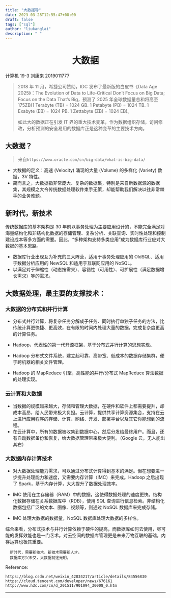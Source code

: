 ```yaml
---
title: "大数据导"
date: 2023-03-28T12:55:47+08:00
draft: false
tags: ["sql"]
author: "liukanglai"
description: " "
---
```


# <center> 大数据 </center>

计算机 19-3 刘康来 2019011777

> 2018 年 11 月，希捷公司赞助，IDC 发布了最新版的白皮书《Data Age 2025》：The Evolution of Data to Life-Critical Don’t Focus on Big Data; Focus on the Data That’s Big，预测了 2025 年全球数据量总和将高至 175ZB(1 Terabyte (TB) = 1024 GB. 1 Petabyte (PB) = 1024 TB. 1 Exabyte (EB) = 1024 PB. 1 Zettabyte (ZB) = 1024 EB)。
>
> 如此大的数据正在引发 IT 界的重大技术变革，作为数据组织存储，访问修改，分析预测的安全易用的数据库正是这种变革的主要技术方向。

## 大数据？

> 来自`https://www.oracle.com/cn/big-data/what-is-big-data/`

- 大数据的定义：高速 (Velocity) 涌现的大量 (Volume) 的多样化 (Variety) 数据，3V 特性。
- 简而言之，大数据指非常庞大、复杂的数据集，特别是来自新数据源的数据集，其规模之大令传统数据处理软件束手无策，却能帮助我们解决以往非常棘手的业务难题。

## 新时代，新技术

传统数据库的基本架构是 30 年前以事务处理为主要应用设计的，不能完全满足对海量结构化和非结构化数据的存储管理、复杂分析、关联查询、实时性处理和控制建设成本等多方面的需要。因此，“多种架构支持多类应用”成为数据库行业应对大数据的基本思路。

- 数据库行业出现互为补充的三大阵营，适用于事务处理应用的 OldSQL、适用于数据分析应用的 NewSQL 和适用于互联网应用的 NoSQL。
- 以满足对于伸缩性（动态按需来）、容错性（可用性）、可扩展性（满足数据增长需求）等的需求。

## 大数据处理，最主要的支撑技术：

### 大数据的分布式和并行计算

- 分布式并行计算，将复杂任务分解成子任务、同时执行单独子任务的方法，比传统计算更快捷、更高效，在有限的时间内处理大量的数据，完成复杂度更高的计算任务。

- Hadoop，代表性的第一代开源框架，基于分布式并行计算的思想实现。
- Hadoop 分布式文件系统，建立起可靠、高带宽、低成本的数据存储集群，便于跨机器的相关文件管理。
- Hadoop 的 MapReduce 引擎，高性能的并行/分布式 MapReduce 算法数据的处理实现。

### 云计算和大数据

- 当数据的规模越来越大，存储和管理大数据，在硬件和软件上都需要提升，却成本高昂，给人民带来极大负担。云计算，提供共享计算资源集合，支持在云上进行应用程序的存储、计算、网络、开发、部署平台以及其它你能想到的流程。
- 在云计算中，所有的数据被收集到数据中心，然后分发给最终用户。而且，还有自动数据备份和恢复，给大数据管理带来极大便利。（Google 云，无人能出其右）

### 大数据内存计算技术

- 对大数据处理能力需求，可以通过分布式计算得到基本的满足。但在想要进一步提升处理能力和速度，又需要内存计算（IMC）来完成。Hadoop 之后出现了 Spark，基于内存计算，大大提升了数据处理效率。

- IMC 使用在主存储器（RAM）中的数据，这使得数据处理的速度更快。结构化数据存储在关系数据库中（RDB），使用 SQL 查询进行信息检索。非结构化数据包括广泛的文本、图像、视频等，则通过 NoSQL 数据库来完成存储。
- IMC 处理大数据的数据量，NoSQL 数据库处理大数据的多样性。

综合来看，分布式技术与并行计算依赖于硬件的提高，而数据库如何去使用，尽可能的发挥效能也是一门艺术。对云空间的数据库管理更是未来万物互联的基础，内存运算也极其重要。

      新时代，需要新技术，新技术需要新人才。
      数据库方兴未艾，大数据前途光明。

Reference:

    https://blog.csdn.net/weixin_42034217/article/details/84556830
    https://cloud.tencent.com/developer/news/676161
    http://www.h3c.com/cn/d_201511/901094_30008_0.htm

---

